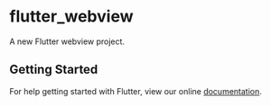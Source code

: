 # flutter_webview

A new Flutter webview project.

## Getting Started

For help getting started with Flutter, view our online
[documentation](https://flutter.io/).
